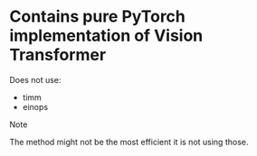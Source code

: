 # Contains pure PyTorch implementation of Vision Transformer
Does not use:
- timm
- einops

> [!NOTE]  
> The method might not be the most efficient it is not using those.
